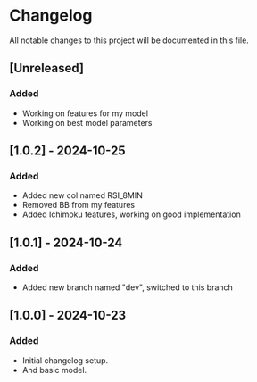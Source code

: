 # Changelog

All notable changes to this project will be documented in this file.

## [Unreleased]
### Added
- Working on features for my model
- Working on best model parameters

## [1.0.2] - 2024-10-25
### Added
- Added new col named RSI_8MIN
- Removed BB from my features
- Added Ichimoku features, working on good implementation

## [1.0.1] - 2024-10-24
### Added
- Added new branch named "dev", switched to this branch

## [1.0.0] - 2024-10-23
### Added
- Initial changelog setup.
- And basic model.
